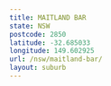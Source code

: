 ```yaml
---
title: MAITLAND BAR
state: NSW
postcode: 2850
latitude: -32.685033
longitude: 149.602925
url: /nsw/maitland-bar/
layout: suburb
---
```

